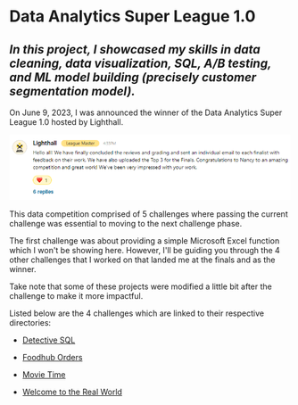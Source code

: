 # Data Analytics Super League 1.0

*In this project, I showcased my skills in data cleaning, data visualization, SQL, A/B testing, and ML model building (precisely customer segmentation model).*
----

On June 9, 2023, I was announced the winner of the Data Analytics Super League 1.0 hosted by Lighthall. 

![](winning%20screenshot.PNG)

This data competition comprised of 5 challenges where passing the current challenge was essential to moving to the next challenge phase. 

The first challenge was about providing a simple Microsoft Excel function which I won't be showing here. However, I'll be guiding you through the 4 other challenges that I worked on that landed me at the finals and as the winner. 

Take note that some of these projects were modified a little bit after the challenge to make it more impactful.

Listed below are the 4 challenges which are linked to their respective directories:

- [Detective SQL](https://github.com/Nancy9ice/Data-Analytics-Super-League-1.0/tree/main/Detective-SQL)

- [Foodhub Orders](https://github.com/Nancy9ice/Data-Analytics-Super-League-1.0/tree/main/Foodhub-Orders)

- [Movie Time](https://github.com/Nancy9ice/Data-Analytics-Super-League-1.0/tree/main/Movie-Time)

- [Welcome to the Real World](https://github.com/Nancy9ice/Data-Analytics-Super-League-1.0/tree/main/Welcome-to-the-Real-World)
